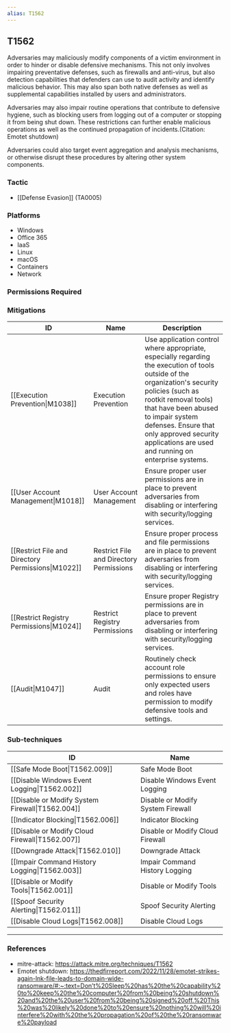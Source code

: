 ```yaml
---
alias: T1562
---
```


## T1562

Adversaries may maliciously modify components of a victim environment in order to hinder or disable defensive mechanisms. This not only involves impairing preventative defenses, such as firewalls and anti-virus, but also detection capabilities that defenders can use to audit activity and identify malicious behavior. This may also span both native defenses as well as supplemental capabilities installed by users and administrators.

Adversaries may also impair routine operations that contribute to defensive hygiene, such as blocking users from logging out of a computer or stopping it from being shut down. These restrictions can further enable malicious operations as well as the continued propagation of incidents.(Citation: Emotet shutdown)

Adversaries could also target event aggregation and analysis mechanisms, or otherwise disrupt these procedures by altering other system components.


### Tactic
- [[Defense Evasion]] (TA0005)

### Platforms
- Windows
- Office 365
- IaaS
- Linux
- macOS
- Containers
- Network

### Permissions Required

### Mitigations

| ID | Name | Description |
| --- | --- | --- |
| [[Execution Prevention\|M1038]] | Execution Prevention | Use application control where appropriate, especially regarding the execution of tools outside of the organization's security policies (such as rootkit removal tools) that have been abused to impair system defenses. Ensure that only approved security applications are used and running on enterprise systems. |
| [[User Account Management\|M1018]] | User Account Management | Ensure proper user permissions are in place to prevent adversaries from disabling or interfering with security/logging services. |
| [[Restrict File and Directory Permissions\|M1022]] | Restrict File and Directory Permissions | Ensure proper process and file permissions are in place to prevent adversaries from disabling or interfering with security/logging services. |
| [[Restrict Registry Permissions\|M1024]] | Restrict Registry Permissions | Ensure proper Registry permissions are in place to prevent adversaries from disabling or interfering with security/logging services. |
| [[Audit\|M1047]] | Audit | Routinely check account role permissions to ensure only expected users and roles have permission to modify defensive tools and settings. |

### Sub-techniques

| ID | Name |
| --- | --- |
| [[Safe Mode Boot\|T1562.009]] | Safe Mode Boot |
| [[Disable Windows Event Logging\|T1562.002]] | Disable Windows Event Logging |
| [[Disable or Modify System Firewall\|T1562.004]] | Disable or Modify System Firewall |
| [[Indicator Blocking\|T1562.006]] | Indicator Blocking |
| [[Disable or Modify Cloud Firewall\|T1562.007]] | Disable or Modify Cloud Firewall |
| [[Downgrade Attack\|T1562.010]] | Downgrade Attack |
| [[Impair Command History Logging\|T1562.003]] | Impair Command History Logging |
| [[Disable or Modify Tools\|T1562.001]] | Disable or Modify Tools |
| [[Spoof Security Alerting\|T1562.011]] | Spoof Security Alerting |
| [[Disable Cloud Logs\|T1562.008]] | Disable Cloud Logs |


---
### References

- mitre-attack: https://attack.mitre.org/techniques/T1562
- Emotet shutdown: https://thedfirreport.com/2022/11/28/emotet-strikes-again-lnk-file-leads-to-domain-wide-ransomware/#:~:text=Don’t%20Sleep%20has%20the%20capability%20to%20keep%20the%20computer%20from%20being%20shutdown%20and%20the%20user%20from%20being%20signed%20off.%20This%20was%20likely%20done%20to%20ensure%20nothing%20will%20interfere%20with%20the%20propagation%20of%20the%20ransomware%20payload
